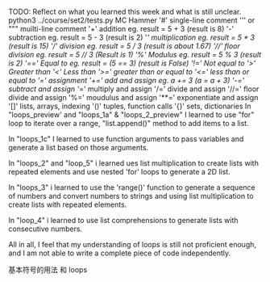 TODO: Reflect on what you learned this week and what is still unclear.
python3 ../course/set2/tests.py
MC Hammer
'#' single-line comment
''' or """ muilti-line comment
'+' addition eg. result = 5 + 3 (result is 8)
'-' subtraction eg. result = 5 - 3 (result is 2)
'*' multiplication eg. result = 5 * 3 (result is 15)
'/' division eg. result = 5 / 3 (result is about 1.67)
'//' floor division eg. result = 5 // 3 (Result is 1)
'%' Modulus eg. result = 5 % 3 (result is 2)
'==' Equal to eg. result = (5 == 3) (result is False)
'!=' Not equal to 
'>' Greater than
'<' Less than
'>=' greater than or equal to
'<=' less than or equal to
'=' assignment
'+=' add and assign eg. a += 3 (a = a + 3)
'-=' subtract and assign
'*=' multiply and assign
'/=' divide and assign
'//=' floor divide and assign
'%=' moudulus and assign
'**=' exponentiate and assign
'[]' lists, arrays, indexing
'()' tuples, function calls
'{}' sets, dictionaries
In "loops_preview' and "loops_1a" & "loops_2_preview" I learned to use "for" loop to iterate over a range, "list.append()" method to add items to a list.

In "loops_1c" I learned to use function arguments to pass variables and generate a list based on those arguments.

In "loops_2" and "loop_5" i learned ues list multiplication to create lists with repeated elements and use nested 'for' loops to generate a 2D list.

In "loops_3" i learned to use the 'range()' function to generate a sequence of numbers and convert numbers to strings and using list multiplication to create lists with repeated elements.

In "loop_4" i learned to use list comprehensions to generate lists with consecutive numbers.

All in all, I feel that my understanding of loops is still not proficient enough, and I am not able to write a complete piece of code independently.







基本符号的用法 和 loops
